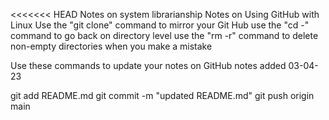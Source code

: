 <<<<<<< HEAD
 Notes on system librarianship 
 Notes on Using GitHub with Linux
 Use the "git clone" command to mirror your Git Hub
 use the "cd -" command to go back on directory level 
 use the "rm -r" command to delete non-empty directories when you make a mistake
 
 Use these commands to update your notes on GitHub
 notes added 03-04-23

 git add README.md 
 git commit -m "updated README.md"
 git push origin main 
 
